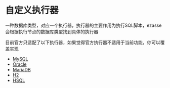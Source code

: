 # 自定义执行器
一种数据库类型，对应一个执行器，执行器的主要作用为执行SQL脚本，ezasse会根据执行节点的数据库类型找到具体的执行器
 
目前官方只适配了以下执行器，如果觉得官方执行器不适用于当前功能，你可以覆盖实现

* [MySQL](https://github.com/PerccyKing/ezasse/blob/master/ezasse-core/src/main/java/cn/com/pism/ezasse/executor/MysqlEzasseExecutor.java)
* [Oracle](https://github.com/PerccyKing/ezasse/blob/master/ezasse-core/src/main/java/cn/com/pism/ezasse/executor/OracleEzasseExecutor.java)
* [MariaDB](https://github.com/PerccyKing/ezasse/blob/master/ezasse-core/src/main/java/cn/com/pism/ezasse/executor/MariaDbEzasseExecutor.java)
* [H2](https://github.com/PerccyKing/ezasse/blob/master/ezasse-core/src/main/java/cn/com/pism/ezasse/executor/H2EzasseExecutor.java)
* [HSQL](https://github.com/PerccyKing/ezasse/blob/master/ezasse-core/src/main/java/cn/com/pism/ezasse/executor/HsqlDbExecutor.java)
